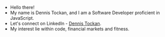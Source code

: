 -  Hello there!
-  My name is Dennis Tockan, and I am a Software Developer proficient in JavaScript.
-  Let's connect on LinkedIn - [Dennis Tockan](https://www.linkedin.com/in/dennis-tockan-8b109a18b/).
-  My interest lie within code, financial markets and fitness.

<!---
DennisTockan/DennisTockan is a ✨ special ✨ repository because its `README.md` (this file) appears on your GitHub profile.
You can click the Preview link to take a look at your changes.
--->
